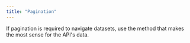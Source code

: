 ```yaml
---
title: "Pagination"
---
```


If pagination is required to navigate datasets, use the method that makes the most sense for the API's data.
